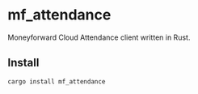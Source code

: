 # mf\_attendance

Moneyforward Cloud Attendance client written in Rust.

## Install

```
cargo install mf_attendance
```
